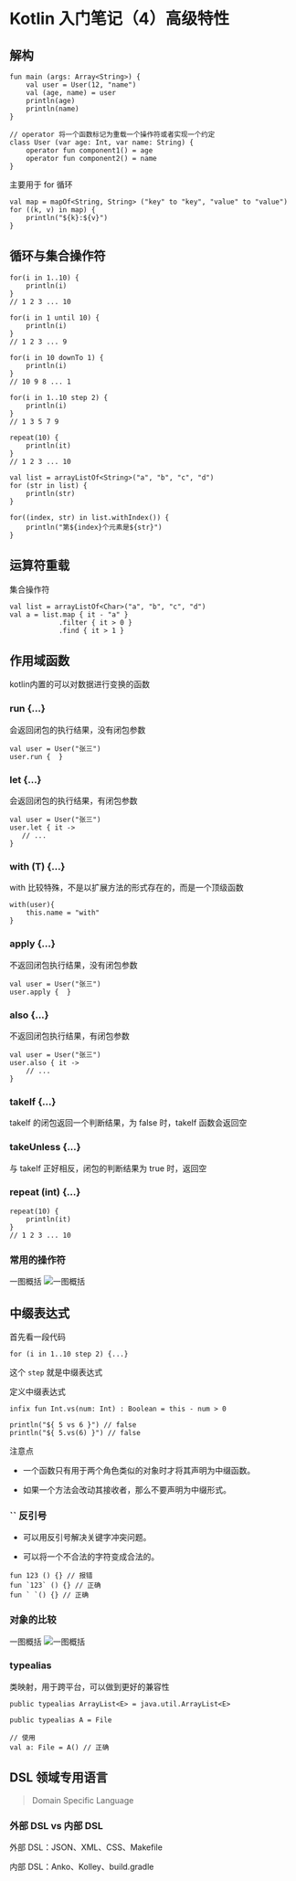 
# Kotlin 入门笔记（4）高级特性


## 解构

```
fun main (args: Array<String>) {
    val user = User(12, "name")
    val (age, name) = user
    println(age)
    println(name)
}

// operator 将一个函数标记为重载一个操作符或者实现一个约定
class User (var age: Int, var name: String) {
    operator fun component1() = age
    operator fun component2() = name
}
```

主要用于 for 循环
```
val map = mapOf<String, String> ("key" to "key", "value" to "value")
for ((k, v) in map) {
    println("${k}:${v}")
}
```


## 循环与集合操作符

```
for(i in 1..10) {
    println(i)
}
// 1 2 3 ... 10

for(i in 1 until 10) {
    println(i)
}
// 1 2 3 ... 9

for(i in 10 downTo 1) {
    println(i)
}
// 10 9 8 ... 1

for(i in 1..10 step 2) {
    println(i)
}
// 1 3 5 7 9

repeat(10) {
    println(it)
}
// 1 2 3 ... 10
```

```
val list = arrayListOf<String>("a", "b", "c", "d")
for (str in list) {
    println(str)
}

for((index, str) in list.withIndex()) {
    println("第${index}个元素是${str}")
}
```


## 运算符重载

集合操作符
```
val list = arrayListOf<Char>("a", "b", "c", "d")
val a = list.map { it - "a" }
            .filter { it > 0 }
            .find { it > 1 }
```


## 作用域函数

kotlin内置的可以对数据进行变换的函数

### run {...}
会返回闭包的执行结果，没有闭包参数
```
val user = User("张三")
user.run {  }
```

### let {...}
会返回闭包的执行结果，有闭包参数
```
val user = User("张三")
user.let { it ->
   // ...
}
```

### with (T) {...}
with 比较特殊，不是以扩展方法的形式存在的，而是一个顶级函数
```
with(user){
    this.name = "with"
}
```

### apply {...}
不返回闭包执行结果，没有闭包参数
```
val user = User("张三")
user.apply {  }
```

### also {...}
不返回闭包执行结果，有闭包参数
```
val user = User("张三")
user.also { it -> 
    // ...
}
```

### takeIf {...}
takeIf 的闭包返回一个判断结果，为 false 时，takeIf 函数会返回空

### takeUnless {...}
与 takeIf 正好相反，闭包的判断结果为 true 时，返回空

### repeat (int) {...}
```
repeat(10) {
    println(it)
}
// 1 2 3 ... 10
```

### 常用的操作符

一图概括
![一图概括](images/WX20200708-220621@2x.png)

## 中缀表达式

首先看一段代码
```
for (i in 1..10 step 2) {...}
```
这个 <code>step</code> 就是中缀表达式


定义中缀表达式
```
infix fun Int.vs(num: Int) : Boolean = this - num > 0

println("${ 5 vs 6 }") // false
println("${ 5.vs(6) }") // false
```

注意点

+ 一个函数只有用于两个角色类似的对象时才将其声明为中缀函数。

+ 如果一个方法会改动其接收者，那么不要声明为中缀形式。


### `` 反引号

+ 可以用反引号解决关键字冲突问题。

+ 可以将一个不合法的字符变成合法的。
```
fun 123 () {} // 报错
fun `123` () {} // 正确
fun ` `() {} // 正确
```

### 对象的比较

一图概括
![一图概括](images/WX20200708-222941@2x.png)


### typealias

类映射，用于跨平台，可以做到更好的兼容性

```
public typealias ArrayList<E> = java.util.ArrayList<E>

public typealias A = File

// 使用
val a: File = A() // 正确
```


## DSL 领域专用语言

> Domain Specific Language

### 外部 DSL vs 内部 DSL

外部 DSL：JSON、XML、CSS、Makefile

内部 DSL：Anko、Kolley、build.gradle
